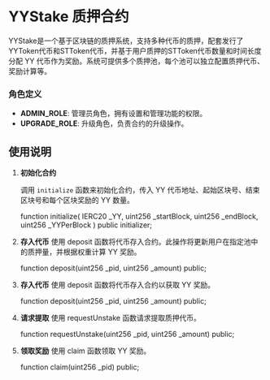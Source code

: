 # YYStake 质押合约

YYStake是一个基于区块链的质押系统，支持多种代币的质押，配套发行了YYToken代币和STToken代币，并基于用户质押的STToken代币数量和时间长度分配 YY 代币作为奖励。系统可提供多个质押池，每个池可以独立配置质押代币、奖励计算等。

### 角色定义
- **ADMIN_ROLE**: 管理员角色，拥有设置和管理功能的权限。
- **UPGRADE_ROLE**: 升级角色，负责合约的升级操作。


## 使用说明

1. **初始化合约**

   调用 `initialize` 函数来初始化合约，传入 YY 代币地址、起始区块号、结束区块号和每个区块奖励的 YY 数量。

   function initialize(
       IERC20 _YY,
       uint256 _startBlock,
       uint256 _endBlock,
       uint256 _YYPerBlock
   ) public initializer;

2. **存入代币**
    使用 deposit 函数将代币存入合约。此操作将更新用户在指定池中的质押量，并根据权重计算 YY 奖励。

    function deposit(uint256 _pid, uint256 _amount) public;   

3. **存入代币**
    使用 deposit 函数将代币存入合约以获取 YY 奖励。

    function deposit(uint256 _pid, uint256 _amount) public;

4. **请求提取**
    使用 requestUnstake 函数请求提取质押代币。

    function requestUnstake(uint256 _pid, uint256 _amount) public;

5. **领取奖励**
    使用 claim 函数领取 YY 奖励。

    function claim(uint256 _pid) public;
